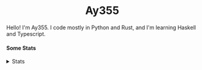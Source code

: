 <h1 align="center"><b>Ay355</b></h1>


Hello! I'm Ay355. I code mostly in Python and Rust, and I'm learning Haskell and Typescript.


#### Some Stats


<details>
<summary>Stats</summary>
<br>
 
<a href="https://github.com/Ay-355">
 <img align="center" src="https://github-readme-stats.vercel.app/api?username=Ay-355&theme=tokyonight&show_icons=true&count_private=true&hide_border=true" />
</a><a href="https://github.com/Ay-355">
  <img align="center" src="https://github-readme-stats.vercel.app/api/top-langs/?username=Ay-355&hide=toml,yaml,cmake&layout=compact&langs_count=8&theme=tokyonight&hide_border=true" />
</a>

 
&nbsp; <!-- Space character to put some space between the different stat types. -->

 
<!--START_SECTION:waka-->
**🐱 My GitHub Data** 

> 🏆 618 Contributions in the Year 2021
 > 
> 📦 1.6 kB Used in GitHub's Storage 
 > 
> 🚫 Not Opted to Hire
 > 
> 📜 15 Public Repositories 
 > 
> 🔑 3 Private Repositories  
 > 
**I'm a Night 🦉** 

```text
🌞 Morning    20 commits     █░░░░░░░░░░░░░░░░░░░░░░░░   6.73% 
🌆 Daytime    126 commits    ██████████░░░░░░░░░░░░░░░   42.42% 
🌃 Evening    144 commits    ████████████░░░░░░░░░░░░░   48.48% 
🌙 Night      7 commits      ░░░░░░░░░░░░░░░░░░░░░░░░░   2.36%

```
📅 **I'm Most Productive on Monday** 

```text
Monday       54 commits     ████░░░░░░░░░░░░░░░░░░░░░   18.18% 
Tuesday      35 commits     ███░░░░░░░░░░░░░░░░░░░░░░   11.78% 
Wednesday    32 commits     ██░░░░░░░░░░░░░░░░░░░░░░░   10.77% 
Thursday     48 commits     ████░░░░░░░░░░░░░░░░░░░░░   16.16% 
Friday       47 commits     ████░░░░░░░░░░░░░░░░░░░░░   15.82% 
Saturday     47 commits     ████░░░░░░░░░░░░░░░░░░░░░   15.82% 
Sunday       34 commits     ██░░░░░░░░░░░░░░░░░░░░░░░   11.45%

```


📊 **This Week I Spent My Time On** 

```text
💬 Programming Languages: 
Python                   2 hrs 14 mins       ██████████████░░░░░░░░░░░   59.32% 
Lua                      42 mins             ████░░░░░░░░░░░░░░░░░░░░░   18.55% 
Text                     14 mins             █░░░░░░░░░░░░░░░░░░░░░░░░   6.61% 
Makefile                 14 mins             █░░░░░░░░░░░░░░░░░░░░░░░░   6.54% 
Rust                     13 mins             █░░░░░░░░░░░░░░░░░░░░░░░░   5.93%

🔥 Editors: 
Neovim                   3 hrs 36 mins       ███████████████████████░░   95.39% 
VS Code                  5 mins              ░░░░░░░░░░░░░░░░░░░░░░░░░   2.55% 
Notepad++                4 mins              ░░░░░░░░░░░░░░░░░░░░░░░░░   2.06%

🐱‍💻 Projects: 
schoolwork               2 hrs 13 mins       ██████████████░░░░░░░░░░░   58.88% 
nvim                     42 mins             ████░░░░░░░░░░░░░░░░░░░░░   18.55% 
aoc-2021                 20 mins             ██░░░░░░░░░░░░░░░░░░░░░░░   9.13% 
donut-formatter          14 mins             █░░░░░░░░░░░░░░░░░░░░░░░░   6.54% 
Unknown Project          10 mins             █░░░░░░░░░░░░░░░░░░░░░░░░   4.42%

💻 Operating System: 
Windows                  3 hrs 46 mins       █████████████████████████   100.0%

```

**I Mostly Code in Python** 

```text
Python                   8 repos             ██████████████████░░░░░░░   72.73% 
HTML                     1 repo              ██░░░░░░░░░░░░░░░░░░░░░░░   9.09% 
C++                      1 repo              ██░░░░░░░░░░░░░░░░░░░░░░░   9.09% 
Rust                     1 repo              ██░░░░░░░░░░░░░░░░░░░░░░░   9.09%

```



 Last Updated on 13/12/2021
<!--END_SECTION:waka-->
</details>
